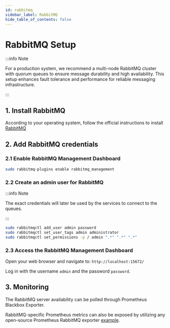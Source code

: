```yaml
---
id: rabbitmq
sidebar_label: RabbitMQ
hide_table_of_contents: false
---
```

# RabbitMQ Setup

:::info Note

For a production system, we recommend a multi-node RabbitMQ cluster
with quorum queues to ensure message durability and high availability.
This setup enhances fault tolerance and performance for reliable messaging infrastructure.

:::

## 1. Install RabbitMQ

According to your operating system,
follow the official instructions to install
[RabbitMQ]( https://www.rabbitmq.com/docs/download#installation-guides)

## 2. Add RabbitMQ credentials

### 2.1 Enable RabbitMQ Management Dashboard

```bash
sudo rabbitmq-plugins enable rabbitmq_management
```

### 2.2 Create an admin user for RabbitMQ

:::info Note

The exact credentials will later be used by the services to connect to the queues.

:::

```bash
sudo rabbitmqctl add_user admin password
sudo rabbitmqctl set_user_tags admin administrator
sudo rabbitmqctl set_permissions -p / admin ".*" ".*" ".*"
```

### 2.3 Access the RabbitMQ Management Dashboard

Open your web browser and navigate to: `http://localhost:15672/`

Log in with the username `admin` and the password `password`.

## 3. Monitoring

The RabbitMQ server availability can be polled through Prometheus Blackbox Exporter.

RabbitMQ-specific Prometheus metrics can also be exposed
by utilizing any open-source Prometheus RabbitMQ exporter
[example](https://github.com/kbudde/rabbitmq_exporter).
